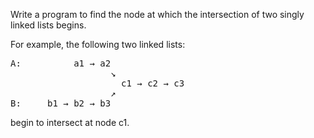 Write a program to find the node at which the intersection of two singly linked lists begins.


For example, the following two linked lists:
<pre>
A:          a1 → a2
                   ↘
                     c1 → c2 → c3
                   ↗            
B:     b1 → b2 → b3
</pre>

begin to intersect at node c1.
